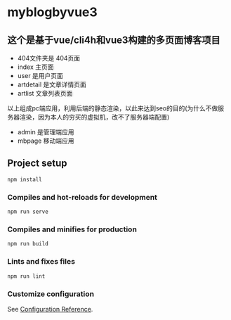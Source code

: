# myblogbyvue3

## 这个是基于vue/cli4h和vue3构建的多页面博客项目
- 404文件夹是 404页面
- index 主页面
- user 是用户页面
- artdetail 是文章详情页面
- artlist 文章列表页面

以上组成pc端应用，利用后端的静态渲染，以此来达到seo的目的(为什么不做服务器渲染，因为本人的穷买的虚拟机，改不了服务器端配置)

- admin 是管理端应用
- mbpage 移动端应用

## Project setup
```
npm install
```

### Compiles and hot-reloads for development
```
npm run serve
```

### Compiles and minifies for production
```
npm run build
```

### Lints and fixes files
```
npm run lint
```

### Customize configuration
See [Configuration Reference](https://cli.vuejs.org/config/).
